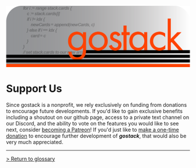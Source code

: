  ![Banner](../media/gostack_SmallerTransparent.png)

<h1>Support Us</h1>

 Since gostack is a nonprofit, we rely exclusively on funding from donations to encourage future developments.  If you'd like to gain exclusive benefits including a shoutout on our github page, access to a private text channel on our Discord, and the ability to vote on the features you would like to see next, consider [becoming a Patreon](patreon.com/user?u=81677925)!  If you'd just like to [make a one-time donation](https://www.buymeacoffee.com/gabetucker) to encourage further development of ***gostack***, that would also be very much appreciated.

---

 [> Return to glossary](../README.md)